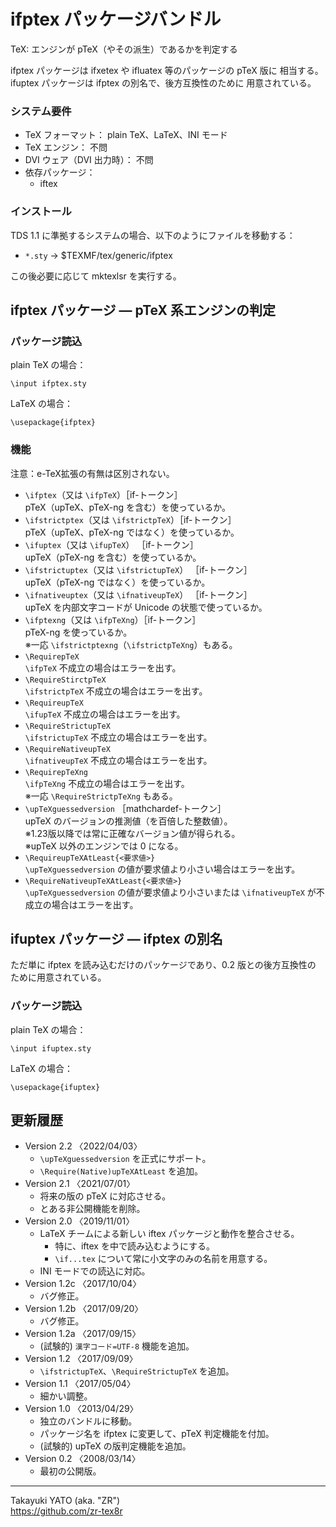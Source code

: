 ifptex パッケージバンドル
=========================

TeX: エンジンが pTeX（やその派生）であるかを判定する

ifptex パッケージは ifxetex や ifluatex 等のパッケージの pTeX 版に
相当する。ifuptex パッケージは ifptex の別名で、後方互換性のために
用意されている。

### システム要件

  * TeX フォーマット： plain TeX、LaTeX、INI モード
  * TeX エンジン： 不問
  * DVI ウェア（DVI 出力時）： 不問
  * 依存パッケージ：
      - iftex

### インストール

TDS 1.1 に準拠するシステムの場合、以下のようにファイルを移動する：

  - `*.sty` → $TEXMF/tex/generic/ifptex

この後必要に応じて mktexlsr を実行する。

ifptex パッケージ ― pTeX 系エンジンの判定
------------------------------------------

### パッケージ読込

plain TeX の場合：

    \input ifptex.sty

LaTeX の場合：

    \usepackage{ifptex}

### 機能

注意：e-TeX拡張の有無は区別されない。

  * `\ifptex`（又は `\ifpTeX`）［if-トークン］  
    pTeX（upTeX、pTeX-ng を含む）を使っているか。
  * `\ifstrictptex`（又は `\ifstrictpTeX`）［if-トークン］  
    pTeX（upTeX、pTeX-ng ではなく）を使っているか。
  * `\ifuptex`（又は `\ifupTeX`） ［if-トークン］  
    upTeX（pTeX-ng を含む）を使っているか。
  * `\ifstrictuptex`（又は `\ifstrictupTeX`） ［if-トークン］  
    upTeX（pTeX-ng ではなく）を使っているか。
  * `\ifnativeuptex`（又は `\ifnativeupTeX`） ［if-トークン］  
    upTeX を内部文字コードが Unicode の状態で使っているか。  
  * `\ifptexng`（又は `\ifpTeXng`）［if-トークン］  
    pTeX-ng を使っているか。  
    ※一応 `\ifstrictptexng`（`\ifstrictpTeXng`）もある。
  * `\RequirepTeX`  
    `\ifpTeX` 不成立の場合はエラーを出す。
  * `\RequireStirctpTeX`  
    `\ifstrictpTeX` 不成立の場合はエラーを出す。
  * `\RequireupTeX`  
    `\ifupTeX` 不成立の場合はエラーを出す。
  * `\RequireStrictupTeX`  
    `\ifstrictupTeX` 不成立の場合はエラーを出す。
  * `\RequireNativeupTeX`  
    `\ifnativeupTeX` 不成立の場合はエラーを出す。
  * `\RequirepTeXng`  
    `\ifpTeXng` 不成立の場合はエラーを出す。  
    ※一応 `\RequireStrictpTeXng` もある。
  * `\upTeXguessedversion` ［mathchardef-トークン］  
    upTeX のバージョンの推測値（を百倍した整数値）。  
    ※1.23版以降では常に正確なバージョン値が得られる。  
    ※upTeX 以外のエンジンでは 0 になる。
  * `\RequireupTeXAtLeast{<要求値>}`  
    `\upTeXguessedversion` の値が要求値より小さい場合はエラーを出す。
  * `\RequireNativeupTeXAtLeast{<要求値>}`  
    `\upTeXguessedversion` の値が要求値より小さいまたは `\ifnativeupTeX`
    が不成立の場合はエラーを出す。


ifuptex パッケージ ― ifptex の別名
-----------------------------------

ただ単に ifptex を読み込むだけのパッケージであり、0.2 版との後方互換性の
ために用意されている。

### パッケージ読込

plain TeX の場合：

    \input ifuptex.sty

LaTeX の場合：

    \usepackage{ifuptex}


更新履歴
--------

  * Version 2.2  〈2022/04/03〉 
      - `\upTeXguessedversion` を正式にサポート。
      - `\Require(Native)upTeXAtLeast` を追加。
  * Version 2.1  〈2021/07/01〉 
      - 将来の版の pTeX に対応させる。
      - とある非公開機能を削除。
  * Version 2.0  〈2019/11/01〉
      - LaTeX チームによる新しい iftex パッケージと動作を整合させる。
          - 特に、iftex を中で読み込むようにする。
          - `\if...tex` について常に小文字のみの名前を用意する。
      - INI モードでの読込に対応。
  * Version 1.2c 〈2017/10/04〉
      - バグ修正。
  * Version 1.2b 〈2017/09/20〉
      - バグ修正。
  * Version 1.2a 〈2017/09/15〉
      - (試験的) `漢字コード=UTF-8` 機能を追加。
  * Version 1.2  〈2017/09/09〉
      - `\ifstrictupTeX`、`\RequireStrictupTeX` を追加。
  * Version 1.1  〈2017/05/04〉
      - 細かい調整。
  * Version 1.0  〈2013/04/29〉
      - 独立のバンドルに移動。
      - パッケージ名を ifptex に変更して、pTeX 判定機能を付加。
      - (試験的) upTeX の版判定機能を追加。
  * Version 0.2  〈2008/03/14〉
      - 最初の公開版。

--------------------
Takayuki YATO (aka. "ZR")  
https://github.com/zr-tex8r
